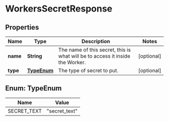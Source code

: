 

# WorkersSecretResponse


## Properties

| Name | Type | Description | Notes |
|------------ | ------------- | ------------- | -------------|
|**name** | **String** | The name of this secret, this is what will be to access it inside the Worker. |  [optional] |
|**type** | [**TypeEnum**](#TypeEnum) | The type of secret to put. |  [optional] |



## Enum: TypeEnum

| Name | Value |
|---- | -----|
| SECRET_TEXT | &quot;secret_text&quot; |



